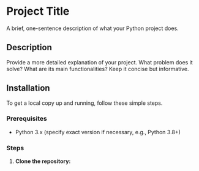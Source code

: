 # Project Title

A brief, one-sentence description of what your Python project does.

## Description

Provide a more detailed explanation of your project. What problem does it solve? What are its main functionalities? Keep it concise but informative.

## Installation

To get a local copy up and running, follow these simple steps.

### Prerequisites

*   Python 3.x (specify exact version if necessary, e.g., Python 3.8+)

### Steps

1.  **Clone the repository:**
